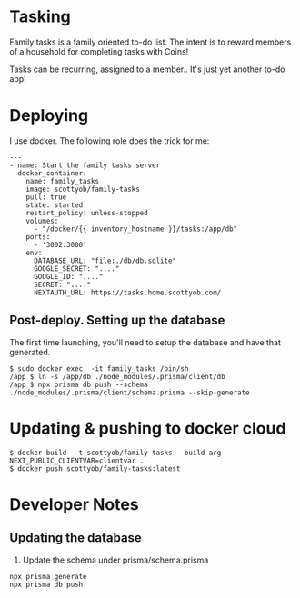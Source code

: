 # Tasking

Family tasks is a family oriented to-do list.  The intent is to reward members of a household for completing tasks with Coins!

Tasks can be recurring, assigned to a member.. It's just yet another to-do app!

# Deploying
I use docker.  The following role does the trick for me:

```
---
- name: Start the family tasks server
  docker_container:
    name: family_tasks
    image: scottyob/family-tasks
    pull: true
    state: started
    restart_policy: unless-stopped
    volumes:
      - "/docker/{{ inventory_hostname }}/tasks:/app/db"
    ports:
      - '3002:3000'
    env:
      DATABASE_URL: "file:./db/db.sqlite"
      GOOGLE_SECRET: "...."
      GOOGLE_ID: "...."
      SECRET: "...."
      NEXTAUTH_URL: https://tasks.home.scottyob.com/
```


## Post-deploy.  Setting up the database

The first time launching, you'll need to setup the database and have that generated.
```
$ sudo docker exec  -it family_tasks /bin/sh
/app $ ln -s /app/db ./node_modules/.prisma/client/db
/app $ npx prisma db push --schema ./node_modules/.prisma/client/schema.prisma --skip-generate
```


# Updating & pushing to docker cloud
```
$ docker build  -t scottyob/family-tasks --build-arg NEXT_PUBLIC_CLIENTVAR=clientvar .
$ docker push scottyob/family-tasks:latest
```

# Developer Notes
## Updating the database
1.  Update the schema under prisma/schema.prisma
```
npx prisma generate
npx prisma db push
``` 